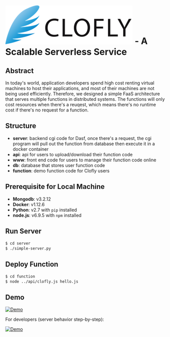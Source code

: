 # ![Clofly](/icon/icon-s.png?raw=true "Clofly") - A Scalable Serverless Service

## Abstract

In today's world, application developers spend high cost renting virtual machines to host their applications, and most of their machines are not being used efficiently. Therefore, we designed a simple FaaS architecture that serves multiple functions in distributed systems. The functions will only cost resources when there's a reuqest, which means there's no runtime cost if there's no request for a function.

## Structure

- **server**: backend cgi code for Dasf, once there's a request, the cgi program will pull out the function from database then execute it in a docker container
- **api**: api for users to upload/download their function code
- **www**: front end code for users to manage their function code online
- **db**: database that stores user function code
- **function**: demo function code for Clofly users

## Prerequisite for Local Machine

- **Mongodb**: v3.2.12
- **Docker**: v1.12.6
- **Python**: v2.7 with `pip` installed
- **node.js**: v6.9.5 with `npm` installed 

## Run Server

    $ cd server
    $ ./simple-server.py

## Deploy Function

    $ cd function
    $ node ../api/clofly.js hello.js

## Demo

[![Demo](https://img.youtube.com/vi/JqEliUz-NzU/0.jpg)](https://www.youtube.com/watch?v=JqEliUz-NzU)

For developers (server behavior step-by-step):

[![Demo](https://img.youtube.com/vi/G2oxQYaj7zU/0.jpg)](https://www.youtube.com/watch?v=G2oxQYaj7zU)
